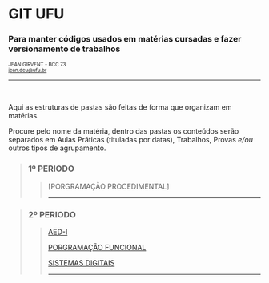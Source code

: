 # GIT UFU
### Para manter códigos usados em matérias cursadas e fazer versionamento de trabalhos
<sub><sup>JEAN GIRVENT - BCC 73<br><jean.deu@ufu.br></sup></sub>

---

<br>

<p>Aqui as estruturas de pastas são feitas de forma que organizam em matérias.</p>
<p>Procure pelo nome da matéria, dentro das pastas os conteúdos serão separados em Aulas Práticas (tituladas por datas), Trabalhos, Provas <em>e/ou</em> outros tipos de agrupamento.</p>

> ### 1º PERIODO
>
>> [PORGRAMAÇÃO PROCEDIMENTAL]
>>
>> ---

> ### 2º PERIODO
>
>> [AED-I](https://github.com/girvent27/BCC_UFU/tree/main/AED-I)
>> 
>> [PORGRAMAÇÃO FUNCIONAL](https://github.com/girvent27/BCC_UFU/tree/main/PROG%20FUNCIONAL)
>> 
>> [SISTEMAS DIGITAIS](https://github.com/girvent27/BCC_UFU/tree/main/SISTEMAS%20DIGITAIS)
>>
>> ---

